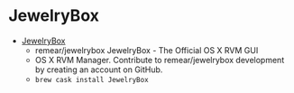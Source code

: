 # JewelryBox
- [JewelryBox](https://github.com/remear/jewelrybox)
  -  remear/jewelrybox JewelryBox - The Official OS X RVM GUI
  - OS X RVM Manager. Contribute to remear/jewelrybox development by creating an account on GitHub.
  - `brew cask install JewelryBox`

